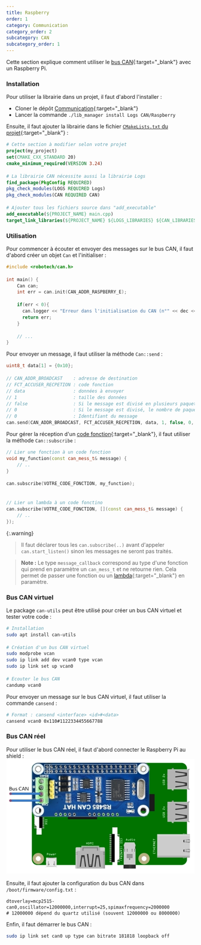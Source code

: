 ```yaml
---
title: Raspberry
order: 1
category: Communication
category_order: 2
subcategory: CAN
subcategory_order: 1
---
```


Cette section explique comment utiliser le [bus CAN](/communication/CAN/principe){:target="_blank"} avec un Raspberry Pi.

### Installation

Pour utiliser la librairie dans un projet, il faut d'abord l'installer :
- Cloner le dépôt [Communication](https://github.com/RobotechNancy/Communication){:target="_blank"}
- Lancer la commande `./lib_manager install Logs CAN/Raspberry`

Ensuite, il faut ajouter la librairie dans le fichier [`CMakeLists.txt` du projet](/librairies/raspberry/#création-dun-software){:target="_blank"} :
```cmake
# Cette section à modifier selon votre projet
project(my_project)
set(CMAKE_CXX_STANDARD 20)
cmake_minimum_required(VERSION 3.24)

# La librairie CAN nécessite aussi la librairie Logs
find_package(PkgConfig REQUIRED)
pkg_check_modules(LOGS REQUIRED Logs)
pkg_check_modules(CAN REQUIRED CAN)

# Ajouter tous les fichiers source dans "add_executable"
add_executable(${PROJECT_NAME} main.cpp)
target_link_libraries(${PROJECT_NAME} ${LOGS_LIBRARIES} ${CAN_LIBRARIES})
```

### Utilisation

Pour commencer à écouter et envoyer des messages sur le bus CAN, il faut d'abord créer un objet `Can` et l'initialiser :
```cpp
#include <robotech/can.h>

int main() {
    Can can;
    int err = can.init(CAN_ADDR_RASPBERRY_E);
    
    if(err < 0){
      can.logger << "Erreur dans l'initialisation du CAN (n°" << dec << err << ")" << mendl;
      return err;
    }

    // ...
}
```

Pour envoyer un message, il faut utiliser la méthode `Can::send` :
```cpp
uint8_t data[1] = {0x10};

// CAN_ADDR_BROADCAST    : adresse de destination
// FCT_ACCUSER_RECPETION : code fonction
// data                  : données à envoyer
// 1                     : taille des données
// false                 : Si le message est divisé en plusieurs paquets
// 0                     : Si le message est divisé, le nombre de paquets
// 0                     : Identifiant du message
can.send(CAN_ADDR_BROADCAST, FCT_ACCUSER_RECPETION, data, 1, false, 0, 0);
```

Pour gérer la réception d'un [code fonction](https://github.com/RobotechNancy/Communication/blob/master/CAN/Raspberry/include/can_vars.h#L72){:target="_blank"}, il faut utiliser la méthode `Can::subscribe` :
```cpp
// Lier une fonction à un code fonction
void my_function(const can_mess_t& message) {
    // ..
}

can.subscribe(VOTRE_CODE_FONCTION, my_function);


// Lier un lambda à un code fonctino
can.subscribe(VOTRE_CODE_FONCTION, [](const can_mess_t& message) {
    // ..
});
```

{:.warning}
> Il faut déclarer tous les `can.subscribe(..)` avant d'appeler `can.start_listen()` sinon les messages ne seront pas traités.

> **Note :** Le type `message_callback` correspond au type d'une fonction qui prend en paramètre un `can_mess_t` et ne retourne rien.
> Cela permet de passer une fonction ou un [lambda](https://www.geeksforgeeks.org/lambda-expression-in-c/){:target="_blank"} en paramètre.

### Bus CAN virtuel

Le package `can-utils` peut être utilisé pour créer un bus CAN virtuel et tester votre code :
```bash
# Installation
sudo apt install can-utils

# Création d'un bus CAN virtuel
sudo modprobe vcan
sudo ip link add dev vcan0 type vcan
sudo ip link set up vcan0

# Ecouter le bus CAN
candump vcan0
```

Pour envoyer un message sur le bus CAN virtuel, il faut utiliser la commande `cansend` :
```bash
# Format : cansend <interface> <id>#<data>
cansend vcan0 0x110#1122334455667788
```

### Bus CAN réel

Pour utiliser le bus CAN réel, il faut d'abord connecter le Raspberry Pi au shield :
![Circuit](/images/diagrams/CAN%20Raspberry.webp)

Ensuite, il faut ajouter la configuration du bus CAN dans `/boot/firmware/config.txt` :
```
dtoverlay=mcp2515-can0,oscillator=12000000,interrupt=25,spimaxfrequency=2000000
# 12000000 dépend du quartz utilisé (souvent 12000000 ou 8000000)
```

Enfin, il faut démarrer le bus CAN :
```bash
sudo ip link set can0 up type can bitrate 181818 loopback off
```
